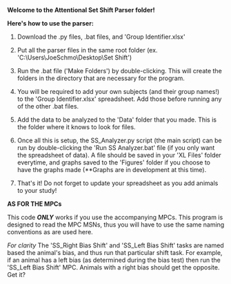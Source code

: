 **Welcome to the Attentional Set Shift Parser folder!**

**Here's how to use the parser:**

1) Download the .py files, .bat files, and 'Group Identifier.xlsx'

2) Put all the parser files in the same root folder (ex. 'C:\\Users\\JoeSchmo\\Desktop\\Set Shift')

3) Run the .bat file ('Make Folders') by double-clicking. This will create the folders in the directory that are necessary for the program.
   
4) You will be required to add your own subjects (and their group names!) to the 'Group Identifier.xlsx' spreadsheet. Add those before running any of the other .bat files.

5) Add the data to be analyzed to the 'Data' folder that you made. This is the folder where it knows to look for files.

6) Once all this is setup, the SS_Analyzer.py script (the main script) can be run by double-clicking the 'Run SS Analyzer.bat' file (if you only want the spreadsheet of data). A file should be saved in your 'XL Files' folder everytime, and graphs saved to the 'Figures' folder if you choose to have the graphs made (**Graphs are in development at this time).

7) That's it! Do not forget to update your spreadsheet as you add animals to your study!


**AS FOR THE MPCs**

This code ***ONLY*** works if you use the accompanying MPCs. This program is designed to read the MPC MSNs, thus you will have to use the same naming conventions as are used here.

*For clarity*
The 'SS_Right Bias Shift' and 'SS_Left Bias Shift' tasks are named based the animal's bias, and thus run that particular shift task. For example, if an animal has a left bias (as determined during the bias test) then run the 'SS_Left Bias Shift' MPC. Animals with a right bias should get the opposite. Get it?
